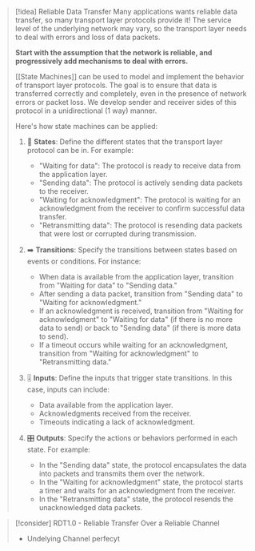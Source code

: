 
> [!idea] Reliable Data Transfer
> Many applications wants reliable data transfer, so many transport layer protocols provide it! The service level of the underlying network may vary, so the transport layer needs to deal with errors and loss of data packets.
> 
> **Start with the assumption that the network is reliable, and progressively add mechanisms to deal with errors.**
> 
> [[State Machines]] can be used to model and implement the behavior of transport layer protocols. The goal is to ensure that data is transferred correctly and completely, even in the presence of network errors or packet loss. We develop sender and receiver sides of this protocol in a unidirectional (1 way) manner.
>
> Here's how state machines can be applied:
>
> 1. 🔵 **States**: Define the different states that the transport layer protocol can be in. For example:
>    - "Waiting for data": The protocol is ready to receive data from the application layer.
>    - "Sending data": The protocol is actively sending data packets to the receiver.
>    - "Waiting for acknowledgment": The protocol is waiting for an acknowledgment from the receiver to confirm successful data transfer.
>    - "Retransmitting data": The protocol is resending data packets that were lost or corrupted during transmission.
>
> 2. ➡️ **Transitions**: Specify the transitions between states based on events or conditions. For instance:
>    - When data is available from the application layer, transition from "Waiting for data" to "Sending data."
>    - After sending a data packet, transition from "Sending data" to "Waiting for acknowledgment."
>    - If an acknowledgment is received, transition from "Waiting for acknowledgment" to "Waiting for data" (if there is no more data to send) or back to "Sending data" (if there is more data to send).
>    - If a timeout occurs while waiting for an acknowledgment, transition from "Waiting for acknowledgment" to "Retransmitting data."
>
> 3. 🎚️ **Inputs**: Define the inputs that trigger state transitions. In this case, inputs can include:
>    - Data available from the application layer.
>    - Acknowledgments received from the receiver.
>    - Timeouts indicating a lack of acknowledgment.
>
> 4. 🎛️ **Outputs**: Specify the actions or behaviors performed in each state. For example:
>    - In the "Sending data" state, the protocol encapsulates the data into packets and transmits them over the network.
>    - In the "Waiting for acknowledgment" state, the protocol starts a timer and waits for an acknowledgment from the receiver.
>    - In the "Retransmitting data" state, the protocol resends the unacknowledged data packets.


> [!consider] RDT1.0 - Reliable Transfer Over a Reliable Channel
> - Undelying Channel perfecyt


